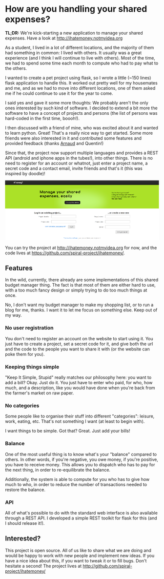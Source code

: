 # How are you handling your shared expenses?


**TL;DR:** We're kick-starting a new application to manage your shared
expenses. Have a look at <http://ihatemoney.notmyidea.org>

As a student, I lived in a lot of different locations, and the majority
of them had something in common: I lived with others. It usually was a
great experience (and I think I will continue to live with others). Most
of the time, we had to spend some time each month to compute who had to
pay what to the others.

I wanted to create a pet project using flask, so I wrote a little (\~150
lines) flask application to handle this. It worked out pretty well for
my housemates and me, and as we had to move into different locations,
one of them asked me if he could continue to use it for the year to
come.

I said yes and gave it some more thoughts: We probably aren't the only
ones interested by such kind of software. I decided to extend a bit more
the software to have a concept of projects and persons (the list of
persons was hard-coded in the first time, boooh\!).

I then discussed with a friend of mine, who was excited about it and
wanted to learn python. Great\! That's a really nice way to get started.
Some more friends were also interested in it and contributed some
features and provided feedback (thanks
[Arnaud](http://www.sneakernet.fr/) and Quentin\!)

Since that, the project now support multiple languages and provides a
REST API (android and iphone apps in the tubes\!), into other things.
There is no need to register for an account or whatnot, just enter a
project name, a secret code and a contact email, invite friends and
that's it (this was inspired by doodle)\!

![Capture d'écran du site.](/images/ihatemoney.png)

You can try the project at <http://ihatemoney.notmyidea.org> for now,
and the code lives at <https://github.com/spiral-project/ihatemoney/>.

## Features

In the wild, currently, there already are some implementations of this
shared budget manager thing. The fact is that most of them are either
hard to use, with a too much fancy design or simply trying to do too
much things at once.

No, I don't want my budget manager to make my shopping list, or to run a
blog for me, thanks. I want it to let me focus on something else. Keep
out of my way.

### No user registration

You don't need to register an account on the website to start using it.
You just have to create a project, set a secret code for it, and give
both the url and the code to the people you want to share it with (or
the website can poke them for you).

### Keeping things simple

"Keep It Simple, Stupid" really matches our philosophy here: you want to
add a bill? Okay. Just do it. You just have to enter who paid, for who,
how much, and a description, like you would have done when you're back
from the farmer's market on raw paper.

### No categories

Some people like to organise their stuff into different "categories":
leisure, work, eating, etc. That's not something I want (at least to
begin with).

I want things to be simple. Got that? Great. Just add your bills\!

### Balance

One of the most useful thing is to know what's your "balance" compared
to others. In other words, if you're negative, you owe money, if you're
positive, you have to receive money. This allows you to dispatch who has
to pay for the next thing, in order to re-equilibrate the balance.

Additionally, the system is able to compute for you who has to give how
much to who, in order to reduce the number of transactions needed to
restore the balance.

### API

All of what's possible to do with the standard web interface is also
available through a REST API. I developed a simple REST toolkit for
flask for this (and I should release it\!).

## Interested?

This project is open source. All of us like to share what we are doing
and would be happy to work with new people and implement new ideas. If
you have a nice idea about this, if you want to tweak it or to fill
bugs. Don't hesitate a second\! The project lives at
<http://github.com/spiral-project/ihatemoney/>
